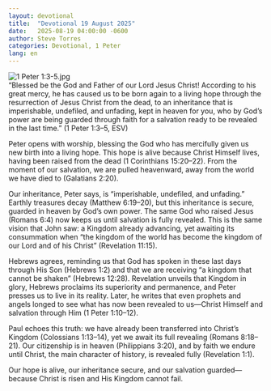 ```yaml
---
layout: devotional
title:  "Devotional 19 August 2025"
date:   2025-08-19 04:00:00 -0600
author: Steve Torres
categories: Devotional, 1 Peter
lang: en
---
```

<img src="https://sitemedia.esteeb.com/file/esteebcomsitemedia/devotional_images/1+Peter/1Pe-1_3-5.jpg?raw=true" alt="1 Peter 1:3-5.jpg" style="max-width: 100%; height: auto;">

<div class="scripture">
  “Blessed be the God and Father of our Lord Jesus Christ! According to his great mercy, he has caused us to be born again to a living hope through the resurrection of Jesus Christ from the dead, to an inheritance that is imperishable, undefiled, and unfading, kept in heaven for you, who by God’s power are being guarded through faith for a salvation ready to be revealed in the last time.” (1 Peter 1:3–5, ESV)
</div>

Peter opens with worship, blessing the God who has mercifully given us new birth into a living hope. This hope is alive because Christ Himself lives, having been raised from the dead (1 Corinthians 15:20–22). From the moment of our salvation, we are pulled heavenward, away from the world we have died to (Galatians 2:20).

Our inheritance, Peter says, is “imperishable, undefiled, and unfading.” Earthly treasures decay (Matthew 6:19–20), but this inheritance is secure, guarded in heaven by God’s own power. The same God who raised Jesus (Romans 6:4) now keeps us until salvation is fully revealed. This is the same vision that John saw: a Kingdom already advancing, yet awaiting its consummation when “the kingdom of the world has become the kingdom of our Lord and of his Christ” (Revelation 11:15).

Hebrews agrees, reminding us that God has spoken in these last days through His Son (Hebrews 1:2) and that we are receiving “a kingdom that cannot be shaken” (Hebrews 12:28). Revelation unveils that Kingdom in glory, Hebrews proclaims its superiority and permanence, and Peter presses us to live in its reality. Later, he writes that even prophets and angels longed to see what has now been revealed to us—Christ Himself and salvation through Him (1 Peter 1:10–12).

Paul echoes this truth: we have already been transferred into Christ’s Kingdom (Colossians 1:13–14), yet we await its full revealing (Romans 8:18–21). Our citizenship is in heaven (Philippians 3:20), and by faith we endure until Christ, the main character of history, is revealed fully (Revelation 1:1).

Our hope is alive, our inheritance secure, and our salvation guarded—because Christ is risen and His Kingdom cannot fail.
